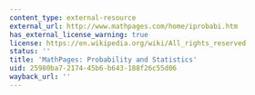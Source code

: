 ```yaml
---
content_type: external-resource
external_url: http://www.mathpages.com/home/iprobabi.htm
has_external_license_warning: true
license: https://en.wikipedia.org/wiki/All_rights_reserved
status: ''
title: 'MathPages: Probability and Statistics'
uid: 25980ba7-2174-45b6-b643-188f26c55d06
wayback_url: ''
---
```

